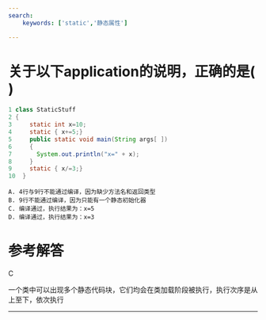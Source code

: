 ```yaml
---
search:
    keywords: ['static','静态属性']

---
```



# 关于以下application的说明，正确的是( )

```java
1 class StaticStuff
2 {
3     static int x=10;
4     static { x+=5;}
5     public static void main(String args[ ])
6     {
7       System.out.println("x=" + x);
8     }
9     static { x/=3;}
10  }
```


```
A. 4行与9行不能通过编译，因为缺少方法名和返回类型
B. 9行不能通过编译，因为只能有一个静态初始化器
C. 编译通过，执行结果为：x=5
D. 编译通过，执行结果为：x=3
```



# 参考解答

C

一个类中可以出现多个静态代码块，它们均会在类加载阶段被执行，执行次序是从上至下，依次执行

---
